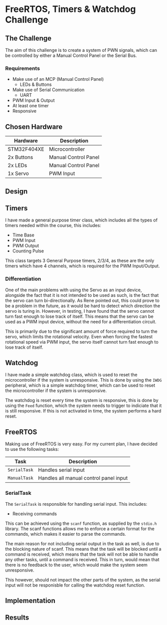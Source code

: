 # FreeRTOS, Timers & Watchdog Challenge

## The Challenge

The aim of this challenge is to create a system of PWN signals, which can be controlled by either a Manual Control Panel or the Serial Bus.

### Requirements

- Make use of an MCP (Manual Control Panel)
  - LEDs & Buttons
- Make use of Serial Communication
  - UART
- PWM Input & Output
- At least one timer
- Responsive

## Chosen Hardware

| Hardware | Description |
| --- | --- |
| STM32F404XE | Microcontroller |
| 2x Buttons | Manual Control Panel |
| 2x LEDs | Manual Control Panel |
| 1x Servo | PWM Input |

## Design

## Timers

I have made a general purpose timer class, which includes all the types of timers needed within the course, this includes:

- Time Base
- PWM Input
- PWM Output
- Counting Pulse

This class targets 3 General Purpose timers, 2/3/4, as these are the only timers which have 4 channels, which is required for the PWM Input/Output.

### Differentiation

One of the main problems with using the Servo as an input device, alongside the fact that it is not intended to be used as such, is the fact that the servo can turn bi-directionally. As Rene pointed out, this could prove to be a problem in the future, as it would be hard to detect which direction the servo is turing in. However, in testing, I have found that the servo cannot turn fast enough to lose track of itself. This means that the servo can be used as a PWM input device, without the need for a differentiation circuit.

This is primarily due to the significant amount of force required to turn the servo, which limits the rotational velocity. Even when forcing the fastest rotational speed via PWM input, the servo itself cannot turn fast enough to lose track of itself.

## Watchdog

I have made a simple watchdog class, which is used to reset the microcontroller if the system is unresponsive. This is done by using the `IWDG` peripheral, which is a simple watchdog timer, which can be used to reset the microcontroller if the system is unresponsive.

The watchdog is reset every time the system is responsive, this is done by using the `Feed` function, which the system needs to trigger to indiciate that it is still responsive. If this is not activated in time, the system performs a hard reset.

## FreeRTOS

Making use of FreeRTOS is very easy. For my current plan, I have decided to use the following tasks:

| Task | Description |
| --- | --- |
| `SerialTask` | Handles serial input |
| `ManualTask` | Handles all manual control panel input |

### SerialTask

The `SerialTask` is responsible for handling serial input. This includes:

- Receiving commands

This can be achieved using the `scanf` function, as supplied by the `stdio.h` library.
The scanf functions allows me to enforce a certain format for the commands, which makes it easier to parse the commands.

The main reason for not including serial output in the task as well, is due to the blocking nature of scanf. This means that the task will be blocked until a command is received, which means that the task will not be able to handle any other tasks, until a command is received. This in turn, would mean that there is no feedback to the user, which would make the system seem unresponsive.

This however, should not impact the other parts of the system, as the serial input will not be responisble for calling the watchdog reset function.

## Implementation

## Results